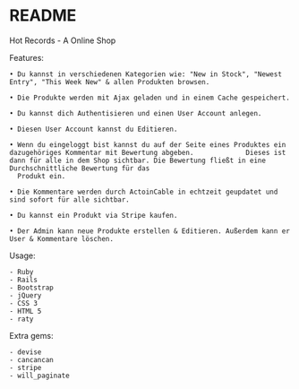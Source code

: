 # README

Hot Records - A Online Shop

Features:
  
    • Du kannst in verschiedenen Kategorien wie: "New in Stock", "Newest Entry", "This Week New" & allen Produkten browsen.

    • Die Produkte werden mit Ajax geladen und in einem Cache gespeichert.

    • Du kannst dich Authentisieren und einen User Account anlegen.

    • Diesen User Account kannst du Editieren.

    • Wenn du eingeloggt bist kannst du auf der Seite eines Produktes ein dazugehöriges Kommentar mit Bewertung abgeben.             Dieses ist dann für alle in dem Shop sichtbar. Die Bewertung fließt in eine Durchschnittliche Bewertung für das 
      Produkt ein.

    • Die Kommentare werden durch ActoinCable in echtzeit geupdatet und sind sofort für alle sichtbar.

    • Du kannst ein Produkt via Stripe kaufen.

    • Der Admin kann neue Produkte erstellen & Editieren. Außerdem kann er User & Kommentare löschen.

  
  Usage:
  
    - Ruby 
    - Rails 
    - Bootstrap 
    - jQuery
    - CSS 3
    - HTML 5
    - raty 

  Extra gems:

    - devise 
    - cancancan 
    - stripe
    - will_paginate

  
